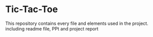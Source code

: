 # Tic-Tac-Toe
This repository contains every file and elements used in the project. including readme file, PPt and project report
